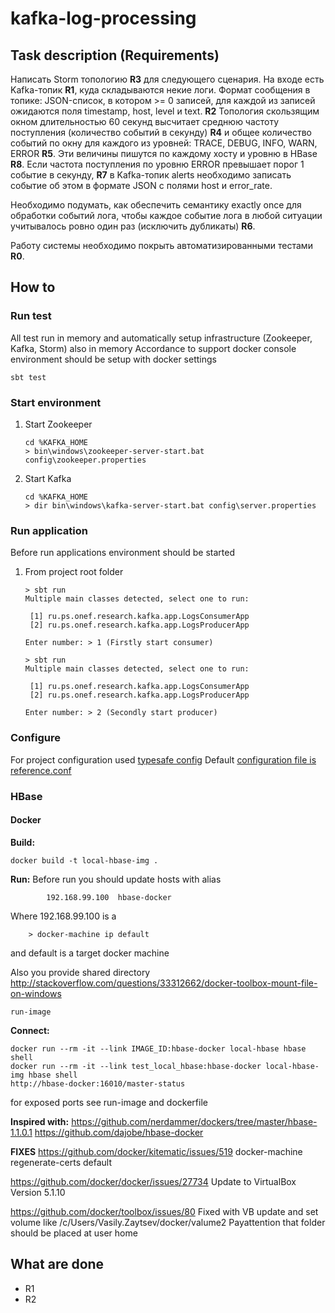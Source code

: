 # kafka-log-processing

## Task description (Requirements)
Написать Storm топологию **R3** для следующего сценария. 
На входе есть Kafka-топик **R1**, куда складываются некие логи. 
Формат сообщения в топике: 
JSON-список, в котором >= 0 записей, для каждой из записей ожидаются поля timestamp, host, level и text. **R2**
Топология скользящим окном длительностью 60 секунд высчитает среднюю частоту поступления (количество событий в секунду) **R4** и 
общее количество событий по окну для каждого из уровней: TRACE, DEBUG, INFO, WARN, ERROR **R5**. 
Эти величины пишутся по каждому хосту и уровню в HBase **R8**.
Если частота поступления по уровню ERROR превышает порог 1 событие в секунду, **R7** 
в Kafka-топик alerts необходимо записать событие об этом в формате JSON с полями host и error_rate.

Необходимо подумать, как обеспечить семантику exactly once для обработки событий лога, 
чтобы каждое событие лога в любой ситуации учитывалось ровно один раз (исключить дубликаты) **R6**. 

Работу системы необходимо покрыть автоматизированными тестами **R0**.

## How to 
### Run test
All test run in memory and automatically setup infrastructure (Zookeeper, Kafka, Storm) also in memory
Accordance to support docker console environment should be setup with docker settings 
```
sbt test
```

### Start environment

1. Start Zookeeper

    ````
    cd %KAFKA_HOME
    > bin\windows\zookeeper-server-start.bat config\zookeeper.properties
    ````
1. Start Kafka

    ````
    cd %KAFKA_HOME
    > dir bin\windows\kafka-server-start.bat config\server.properties
    ````
    
### Run application 
Before run applications environment should be started 

1. From project root folder

    ```
    > sbt run
    Multiple main classes detected, select one to run:
    
     [1] ru.ps.onef.research.kafka.app.LogsConsumerApp
     [2] ru.ps.onef.research.kafka.app.LogsProducerApp
    
    Enter number: > 1 (Firstly start consumer)
    
    > sbt run
    Multiple main classes detected, select one to run:
    
     [1] ru.ps.onef.research.kafka.app.LogsConsumerApp
     [2] ru.ps.onef.research.kafka.app.LogsProducerApp
    
    Enter number: > 2 (Secondly start producer)
    ```
    
### Configure 
For project configuration used [typesafe config](https://github.com/typesafehub/config)
Default [configuration file is reference.conf](./src/main/resources/reference.conf)

### HBase

#### Docker
**Build:**
````
docker build -t local-hbase-img .
````

**Run:**
Before run you should update hosts with alias
````
        192.168.99.100  hbase-docker
````
 Where 192.168.99.100 is a 
```` 
    > docker-machine ip default  
````
and default is a target docker machine

Also you provide shared directory
http://stackoverflow.com/questions/33312662/docker-toolbox-mount-file-on-windows
````
run-image
````

**Connect:**
````
docker run --rm -it --link IMAGE_ID:hbase-docker local-hbase hbase shell
docker run --rm -it --link test_local_hbase:hbase-docker local-hbase-img hbase shell
http://hbase-docker:16010/master-status

````
for exposed ports see run-image and dockerfile

**Inspired with:**
https://github.com/nerdammer/dockers/tree/master/hbase-1.1.0.1
https://github.com/dajobe/hbase-docker

**FIXES**
https://github.com/docker/kitematic/issues/519
docker-machine regenerate-certs default

https://github.com/docker/docker/issues/27734
Update to VirtualBox Version 5.1.10 

https://github.com/docker/toolbox/issues/80
Fixed with VB update and set volume like 
/c/Users/Vasily.Zaytsev/docker/valume2
Payattention that folder should be placed at user home

## What are done
* R1
* R2

